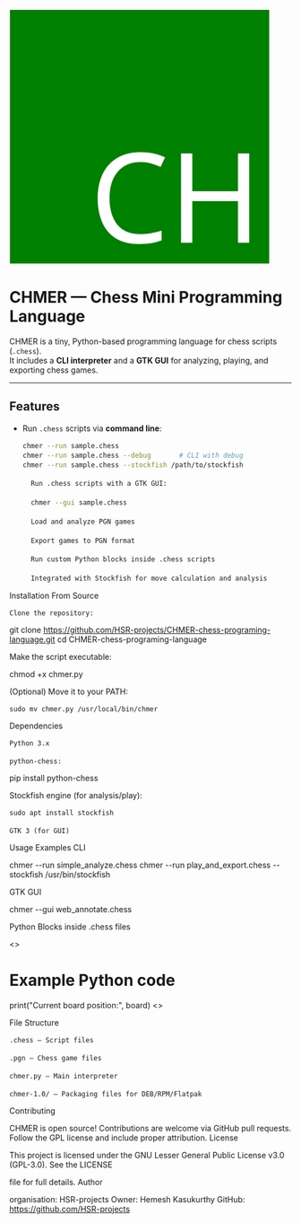 ![Logo](ch.png) 

# CHMER — Chess Mini Programming Language
CHMER is a tiny, Python-based programming language for chess scripts (`.chess`).  
It includes a **CLI interpreter** and a **GTK GUI** for analyzing, playing, and exporting chess games.

---

## Features

- Run `.chess` scripts via **command line**:
  ```bash
  chmer --run sample.chess
  chmer --run sample.chess --debug       # CLI with debug
  chmer --run sample.chess --stockfish /path/to/stockfish

    Run .chess scripts with a GTK GUI:

    chmer --gui sample.chess

    Load and analyze PGN games

    Export games to PGN format

    Run custom Python blocks inside .chess scripts

    Integrated with Stockfish for move calculation and analysis

Installation
From Source

    Clone the repository:

git clone https://github.com/HSR-projects/CHMER-chess-programing-language.git
cd CHMER-chess-programing-language

Make the script executable:

chmod +x chmer.py

(Optional) Move it to your PATH:

    sudo mv chmer.py /usr/local/bin/chmer

Dependencies

    Python 3.x

    python-chess:

pip install python-chess

Stockfish engine (for analysis/play):

    sudo apt install stockfish

    GTK 3 (for GUI)

Usage Examples
CLI

chmer --run simple_analyze.chess
chmer --run play_and_export.chess --stockfish /usr/bin/stockfish

GTK GUI

chmer --gui web_annotate.chess

Python Blocks inside .chess files

<<PY>>
# Example Python code
print("Current board position:", board)
<<PY>>

File Structure

    .chess — Script files

    .pgn — Chess game files

    chmer.py — Main interpreter

    chmer-1.0/ — Packaging files for DEB/RPM/Flatpak

Contributing

CHMER is open source! Contributions are welcome via GitHub pull requests.
Follow the GPL license and include proper attribution.
License

This project is licensed under the GNU Lesser General Public License v3.0 (GPL-3.0).
See the LICENSE

file for full details.
Author

organisation: HSR-projects 
Owner: Hemesh Kasukurthy
GitHub: https://github.com/HSR-projects
